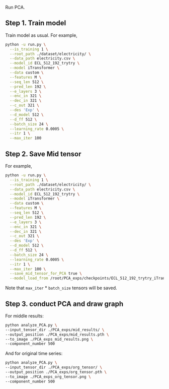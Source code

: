 Run PCA.

## Step 1. Train model

Train model as usual. For example,

```bash
python -u run.py \
  --is_training 1 \
  --root_path ./dataset/electricity/ \
  --data_path electricity.csv \
  --model_id ECL_512_192_trytry \
  --model iTransformer \
  --data custom \
  --features M \
  --seq_len 512 \
  --pred_len 192 \
  --e_layers 3 \
  --enc_in 321 \
  --dec_in 321 \
  --c_out 321 \
  --des 'Exp' \
  --d_model 512 \
  --d_ff 512 \
  --batch_size 24 \
  --learning_rate 0.0005 \
  --itr 1 \
  --max_iter 100
```

## Step 2. Save Mid tensor

For example, 

```bash
python -u run.py \
  --is_training 1 \
  --root_path ./dataset/electricity/ \
  --data_path electricity.csv \
  --model_id ECL_512_192_trytry \
  --model iTransformer \
  --data custom \
  --features M \
  --seq_len 512 \
  --pred_len 192 \
  --e_layers 3 \
  --enc_in 321 \
  --dec_in 321 \
  --c_out 321 \
  --des 'Exp' \
  --d_model 512 \
  --d_ff 512 \
  --batch_size 24 \
  --learning_rate 0.0005 \
  --itr 1 \
  --max_iter 100 \
  --save_mid_tensor_for_PCA true \
  --model_load_from /root/PCA_exps/checkpoints/ECL_512_192_trytry_iTransformer_custom_M_ft512_sl48_ll192_pl512_dm8_nh3_el1_dl512_df1_fctimeF_ebTrue_dtExp_projection_0/checkpoint.pth
```

Note that `max_iter` \* `batch_size` tensors will be saved.

## Step 3. conduct PCA and draw graph

For middle results:

```bash
python analyze_PCA.py \
--input_tensor_dir ./PCA_exps/mid_results/ \
--output_position ./PCA_exps/mid_results.pth \
--to_image ./PCA_exps_mid_results.png \
--component_number 500
```

And for original time series:

```bash
python analyze_PCA.py \
--input_tensor_dir ./PCA_exps/org_tensor/ \
--output_position ./PCA_exps/org_tensor.pth \
--to_image ./PCA_exps_org_tensor.png \
--component_number 500
```


